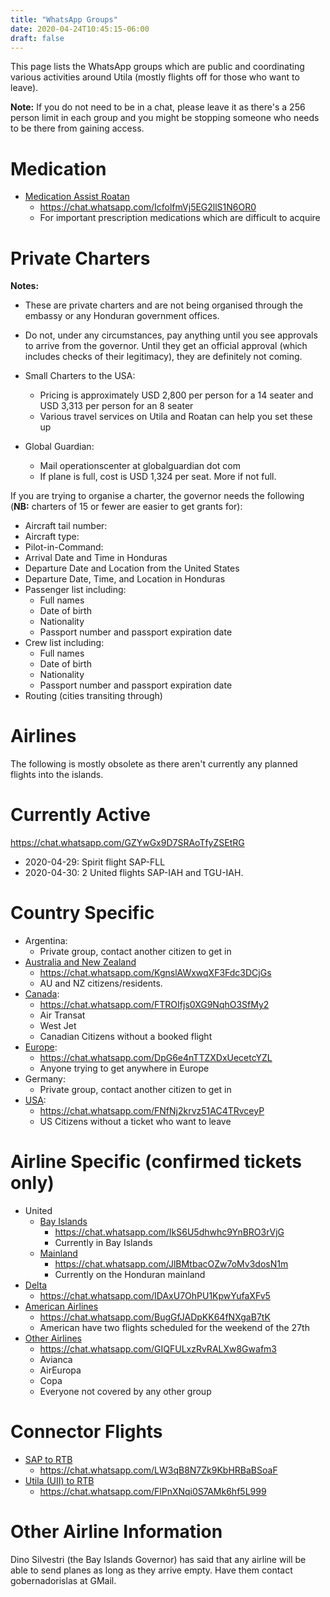 ```yaml
---
title: "WhatsApp Groups"
date: 2020-04-24T10:45:15-06:00
draft: false
---
```


This page lists the WhatsApp groups which are public and coordinating various
activities around Utila (mostly flights off for those who want to leave).

**Note:** If you do not need to be in a chat, please leave it as there's a 256
person limit in each group and you might be stopping someone who needs to be
there from gaining access.

Medication
==========

* [Medication Assist Roatan](https://chat.whatsapp.com/IcfolfmVj5EG2llS1N6OR0)
  * https://chat.whatsapp.com/IcfolfmVj5EG2llS1N6OR0
  * For important prescription medications which are difficult to acquire

Private Charters
================

**Notes:**
* These are private charters and are not being organised through the embassy or
  any Honduran government offices.
* Do not, under any circumstances, pay anything until you see approvals to
  arrive from the governor. Until they get an official approval (which includes
  checks of their legitimacy), they are definitely not coming.

* Small Charters to the USA:
  * Pricing is approximately USD 2,800 per person for a 14 seater and USD 3,313
    per person for an 8 seater
  * Various travel services on Utila and Roatan can help you set these up
* Global Guardian:
  * Mail operationscenter at globalguardian dot com
  * If plane is full, cost is USD 1,324 per seat. More if not full.

If you are trying to organise a charter, the governor needs the following
(**NB:** charters of 15 or fewer are easier to get grants for):
* Aircraft tail number:
* Aircraft type:
* Pilot-in-Command:
* Arrival Date and Time in Honduras
* Departure Date and Location from the United States
* Departure Date, Time, and Location in Honduras
* Passenger list including:
  * Full names
  * Date of birth
  * Nationality
  * Passport number and passport expiration date
* Crew list including:
  * Full names
  * Date of birth
  * Nationality
  * Passport number and passport expiration date
* Routing (cities transiting through)

Airlines
========

The following is mostly obsolete as there aren't currently any planned flights
into the islands.

Currently Active
================

https://chat.whatsapp.com/GZYwGx9D7SRAoTfyZSEtRG
* 2020-04-29: Spirit flight SAP-FLL 
* 2020-04-30: 2 United flights SAP-IAH and TGU-IAH.

Country Specific
================

* Argentina:
  * Private group, contact another citizen to get in
* [Australia and New Zealand](https://chat.whatsapp.com/KgnslAWxwqXF3Fdc3DCjGs)
  * https://chat.whatsapp.com/KgnslAWxwqXF3Fdc3DCjGs
  * AU and NZ citizens/residents.
* [Canada](https://chat.whatsapp.com/FTROIfjs0XG9NqhO3SfMy2):
  * https://chat.whatsapp.com/FTROIfjs0XG9NqhO3SfMy2
  * Air Transat
  * West Jet
  * Canadian Citizens without a booked flight
* [Europe](https://chat.whatsapp.com/DpG6e4nTTZXDxUecetcYZL):
  * https://chat.whatsapp.com/DpG6e4nTTZXDxUecetcYZL
  * Anyone trying to get anywhere in Europe
* Germany:
  * Private group, contact another citizen to get in
* [USA](https://chat.whatsapp.com/FNfNj2krvz51AC4TRvceyP):
  * https://chat.whatsapp.com/FNfNj2krvz51AC4TRvceyP
  * US Citizens without a ticket who want to leave

Airline Specific (confirmed tickets only)
=========================================

* United
  * [Bay Islands](https://chat.whatsapp.com/IkS6U5dhwhc9YnBRO3rVjG)
    * https://chat.whatsapp.com/IkS6U5dhwhc9YnBRO3rVjG
    * Currently in Bay Islands
  * [Mainland](https://chat.whatsapp.com/JlBMtbacOZw7oMv3dosN1m)
    * https://chat.whatsapp.com/JlBMtbacOZw7oMv3dosN1m
    * Currently on the Honduran mainland
* [Delta](https://chat.whatsapp.com/IDAxU7OhPU1KpwYufaXFv5)
  * https://chat.whatsapp.com/IDAxU7OhPU1KpwYufaXFv5
* [American Airlines](https://chat.whatsapp.com/BugGfJADpKK64fNXgaB7tK)
  * https://chat.whatsapp.com/BugGfJADpKK64fNXgaB7tK
  * American have two flights scheduled for the weekend of the 27th
* [Other Airlines](https://chat.whatsapp.com/GIQFULxzRvRALXw8Gwafm3)
  * https://chat.whatsapp.com/GIQFULxzRvRALXw8Gwafm3
  * Avianca
  * AirEuropa
  * Copa
  * Everyone not covered by any other group

Connector Flights
=================

* [SAP to RTB](https://chat.whatsapp.com/LW3qB8N7Zk9KbHRBaBSoaF)
  * https://chat.whatsapp.com/LW3qB8N7Zk9KbHRBaBSoaF
* [Utila (UII) to RTB](https://chat.whatsapp.com/FlPnXNqi0S7AMk6hf5L999)
  * https://chat.whatsapp.com/FlPnXNqi0S7AMk6hf5L999

Other Airline Information
=========================

Dino Silvestri (the Bay Islands Governor) has said that any airline will be
able to send planes as long as they arrive empty. Have them contact
gobernadorislas at GMail.
